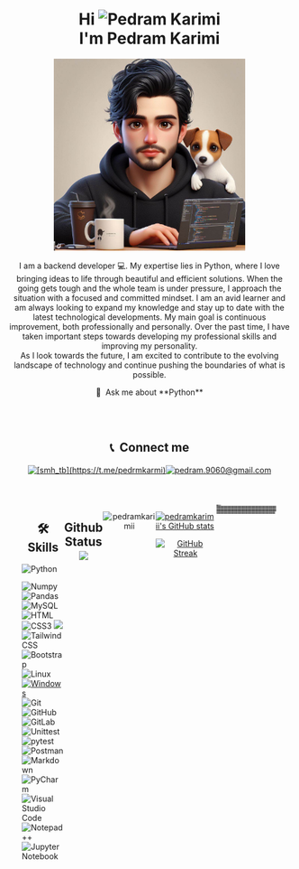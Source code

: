 <h1 align="center">Hi <img width="30px" src="https://raw.githubusercontent.com/iampavangandhi/iampavangandhi/master/gifs/Hi.gif"  alt="Pedram Karimi"> <br> I'm Pedram Karimi</h1>
<div align="center">
        <link rel="apple-touch-icon" href="favicon.png">
        <img width="340em" height="340em" src="./Pedramkarimi.png"   alt="Pedram Karimi">
</div>
<p align="center">I am a backend developer 💻. My expertise lies in Python, where I love bringing ideas to life through beautiful and efficient solutions. When the going gets tough and the whole team is under pressure, I approach the situation with a focused and committed mindset. I am an avid learner and am always looking to expand my knowledge and stay up to date with the latest technological developments. My main goal is continuous improvement, both professionally and personally. Over the past time, I have taken important steps towards developing my professional skills and improving my personality.<br>As I look towards the future, I am excited to contribute to the evolving landscape of technology and continue pushing the boundaries of what is possible.</p>
<p align="center">💬  &nbsp;Ask me about **Python** <br></p>  
<br><br>
<h2 align="center" >📞 &nbsp;Connect me</h2>
<div align="center">
<a href="https://t.me/pedrmkarimi" target="blank"><img align="center" src="https://upload.wikimedia.org/wikipedia/commons/8/82/Telegram_logo.svg" alt="[smh_tb](https://t.me/pedrmkarmi)" height="30" width="40" /><a href="mailto:pedram.9060@gmail.com" target="blank"><img align="center" src="https://www.svgrepo.com/show/349378/gmail.svg" alt="pedram.9060@gmail.com" height="30" width="40" /></a>
</divi>  
<br><br>
<br><br>
<div align="center" style="display: flex;flex-direction: row; width: 90%;justify-content: space-between;">
<div style="text-align: left;width: 49%">
<h2 align="center">🛠 Skills</h2>
        
![Python](https://img.shields.io/badge/python-3670A0?style=for-the-badge&logo=python&logoColor=ffdd54)

![Numpy](https://img.shields.io/badge/Numpy-013243?style=for-the-badge&logo=numpy&logoColor=white) 
![Pandas](https://img.shields.io/badge/Pandas-150458?style=for-the-badge&logo=pandas&logoColor=white)
![MySQL](https://img.shields.io/badge/mysql-%2300f.svg?style=for-the-badge&logo=mysql&logoColor=white)
![HTML](https://img.shields.io/badge/HTML-E34F26?style=for-the-badge&logo=html5&logoColor=white)
![CSS3](https://img.shields.io/badge/css3-%231572B6.svg?style=for-the-badge&logo=css3&logoColor=white)
<img src="https://img.shields.io/badge/JavaScript-F7DF1E?style=for-the-badge&logo=javascript&logoColor=black">
![Tailwind CSS](https://img.shields.io/badge/Tailwind%20CSS-38B2AC?style=for-the-badge&logo=tailwind-css&logoColor=white)
![Bootstrap](https://img.shields.io/badge/bootstrap-%238511FA.svg?style=for-the-badge&logo=bootstrap&logoColor=white)
![Linux](https://img.shields.io/badge/Linux-FCC624?style=for-the-badge&logo=linux&logoColor=black)
[![Windows](https://img.shields.io/badge/Windows-0078D6?style=for-the-badge&logo=windows&logoColor=white)](https://shields.io/)
![Git](https://img.shields.io/badge/Git-F05032?style=for-the-badge&logo=git&logoColor=white)
![GitHub](https://img.shields.io/badge/github-%23121011.svg?style=for-the-badge&logo=github&logoColor=white)
![GitLab](https://img.shields.io/badge/gitlab-%23181717.svg?style=for-the-badge&logo=gitlab&logoColor=white)
![Unittest](https://img.shields.io/badge/Unittest-009688?style=for-the-badge) 
![pytest](https://img.shields.io/badge/Pytest-3776AB?style=for-the-badge&logo=python&logoColor=white)
![Postman](https://img.shields.io/badge/Postman-FF6C37?style=for-the-badge&logo=postman&logoColor=white)
![Markdown](https://img.shields.io/badge/markdown-%23000000.svg?style=for-the-badge&logo=markdown&logoColor=white)
![PyCharm](https://img.shields.io/badge/pycharm-143?style=for-the-badge&logo=pycharm&logoColor=black&color=black&labelColor=green)
![Visual Studio Code](https://img.shields.io/badge/Visual%20Studio%20Code-0078d7.svg?style=for-the-badge&logo=visual-studio-code&logoColor=white)
![Notepad++](https://img.shields.io/badge/Notepad++-90E59A.svg?style=for-the-badge&logo=notepad%2b%2b&logoColor=black)
![Jupyter Notebook](https://img.shields.io/badge/jupyter-%23FA0F00.svg?style=for-the-badge&logo=jupyter&logoColor=white)
</div>
<br><br><br><br>
<h2 align="center">Github Status <img src="https://media.giphy.com/media/iY8CRBdQXODJSCERIr/giphy.gif" width="30px"></h2>
<p align="center"> <img src="https://komarev.com/ghpvc/?username=pedramkarimii&label=Profile%20views&color=0e75b6&style=flat" alt="pedramkarimii" /> </p>

<div align="center">
        <p align="center"><a href="https://github.com/pedramkarimii" align="left"><img src="https://github-readme-stats.vercel.app/api?username=pedramkarimii&show_icons=true&theme=synthwave" alt="pedramkarimii's GitHub stats" /></a> </p>
 <a href="http://www.github.com/pedramkarimii">
<img src="https://github-readme-streak-stats.herokuapp.com/?user=pedramkarimii&theme=default" alt="GitHub Streak"/></a>
</div>
<picture>
  <source media="(prefers-color-scheme: dark)" srcset="https://raw.githubusercontent.com/platane/platane/output/github-contribution-grid-snake-dark.svg">
  <source media="(prefers-color-scheme: light)" srcset="https://raw.githubusercontent.com/platane/platane/output/github-contribution-grid-snake.svg">
  <img alt="github contribution grid snake animation" src="https://raw.githubusercontent.com/platane/platane/output/github-contribution-grid-snake.svg">
</picture>

